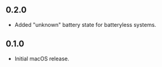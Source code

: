 ## 0.2.0

- Added "unknown" battery state for batteryless systems.

## 0.1.0

* Initial macOS release.
